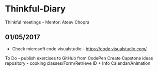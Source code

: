 # Thinkful-Diary
Thinkful meetings - Mentor: Ateev Chopra

## 01/05/2017

* Check microsoft code visualstudio - https://code.visualstudio.com/

To Do - publish exercises to GitHub from CodePen
Create Capstone ideas repository - cooking classes/Form/Retrieve ID + Info
Calendar/Animation
